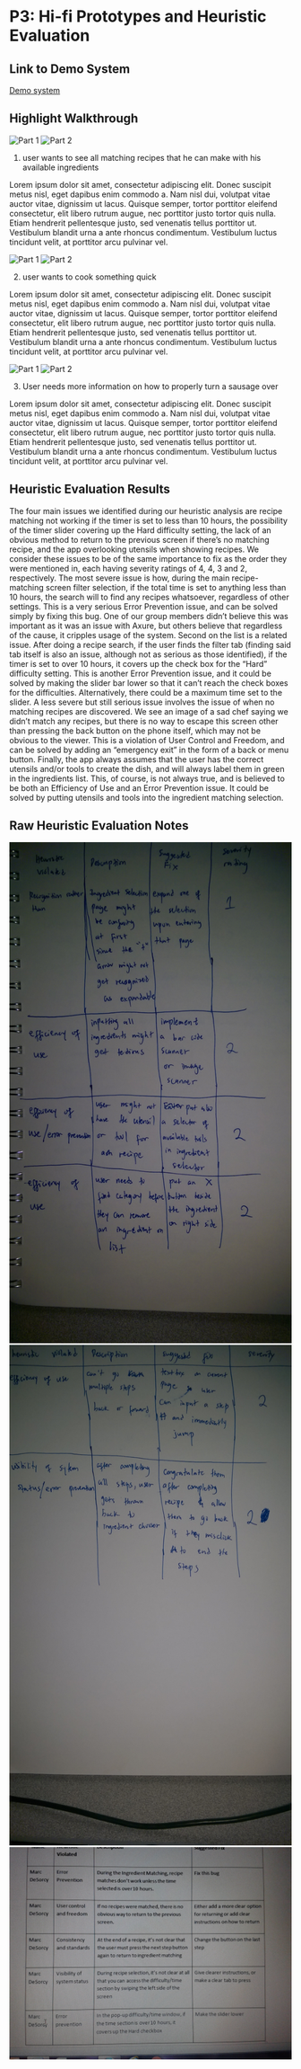 # P3: Hi-fi Prototypes and Heuristic Evaluation

## Link to Demo System

[Demo system](http://77sff2.axshare.com/home.html)

## Highlight Walkthrough

![](https://gfycat.com/DearTautBaleenwhale "Part 1")
![](https://gfycat.com/AdeptMeekChimneyswift "Part 2")

1) user wants to see all matching recipes that he can make with his available ingredients

Lorem ipsum dolor sit amet, consectetur adipiscing elit. Donec suscipit metus nisl, eget dapibus enim commodo a. Nam nisl dui, volutpat vitae auctor vitae, dignissim ut lacus. Quisque semper, tortor porttitor eleifend consectetur, elit libero rutrum augue, nec porttitor justo tortor quis nulla. Etiam hendrerit pellentesque justo, sed venenatis tellus porttitor ut. Vestibulum blandit urna a ante rhoncus condimentum. Vestibulum luctus tincidunt velit, at porttitor arcu pulvinar vel.

![](https://gfycat.com/FlawedOptimisticCusimanse "Part 1")
![](https://gfycat.com/UnconsciousRaggedCoqui "Part 2")

2) user wants to cook something quick

Lorem ipsum dolor sit amet, consectetur adipiscing elit. Donec suscipit metus nisl, eget dapibus enim commodo a. Nam nisl dui, volutpat vitae auctor vitae, dignissim ut lacus. Quisque semper, tortor porttitor eleifend consectetur, elit libero rutrum augue, nec porttitor justo tortor quis nulla. Etiam hendrerit pellentesque justo, sed venenatis tellus porttitor ut. Vestibulum blandit urna a ante rhoncus condimentum. Vestibulum luctus tincidunt velit, at porttitor arcu pulvinar vel.

![](https://gfycat.com/IncredibleDaringGharial "Part 1")
![](https://gfycat.com/MiserlyUnripeGalago "Part 2")

3) User needs more information on how to properly turn a sausage over 

Lorem ipsum dolor sit amet, consectetur adipiscing elit. Donec suscipit metus nisl, eget dapibus enim commodo a. Nam nisl dui, volutpat vitae auctor vitae, dignissim ut lacus. Quisque semper, tortor porttitor eleifend consectetur, elit libero rutrum augue, nec porttitor justo tortor quis nulla. Etiam hendrerit pellentesque justo, sed venenatis tellus porttitor ut. Vestibulum blandit urna a ante rhoncus condimentum. Vestibulum luctus tincidunt velit, at porttitor arcu pulvinar vel.

## Heuristic Evaluation Results

The four main issues we identified during our heuristic analysis are recipe matching not working if the timer is set to less than 10 hours, the possibility of the timer slider covering up the Hard difficulty setting, the lack of an obvious method to return to the previous screen if there’s no matching recipe, and the app overlooking utensils when showing recipes. We consider these issues to be of the same importance to fix as the order they were mentioned in, each having severity ratings of 4, 4, 3 and 2, respectively.
The most severe issue is how, during the main recipe-matching screen filter selection, if the total time is set to anything less than 10 hours, the search will to find any recipes whatsoever, regardless of other settings. This is a very serious Error Prevention issue, and can be solved simply by fixing this bug. One of our group members didn’t believe this was important as it was an issue with Axure, but others believe that regardless of the cause, it cripples usage of the system.
Second on the list is a related issue. After doing a recipe search, if the user finds the filter tab (finding said tab itself is also an issue, although not as serious as those identified), if the timer is set to over 10 hours, it covers up the check box for the “Hard” difficulty setting. This is another Error Prevention issue, and it could be solved by making the slider bar lower so that it can’t reach the check boxes for the difficulties. Alternatively, there could be a maximum time set to the slider.
A less severe but still serious issue involves the issue of when no matching recipes are discovered. We see an image of a sad chef saying we didn’t match any recipes, but there is no way to escape this screen other than pressing the back button on the phone itself, which may not be obvious to the viewer. This is a violation of User Control and Freedom, and can be solved by adding an “emergency exit” in the form of a back or menu button.
Finally, the app always assumes that the user has the correct utensils and/or tools to create the dish, and will always label them in green in the ingredients list. This, of course, is not always true, and is believed to be both an Efficiency of Use and an Error Prevention issue. It could be solved by putting utensils and tools into the ingredient matching selection.

## Raw Heuristic Evaluation Notes

![](https://github.com/mdnpascual/481-project-template/blob/master/IMAG0149.jpg?raw=true "Raw heuristic evaluation notes")
![](https://github.com/mdnpascual/481-project-template/blob/master/IMAG0150.jpg?raw=true "More notes")
![](https://github.com/mdnpascual/481-project-template/blob/master/Heuristic%20Photo.jpg?raw=true "Even more notes")
